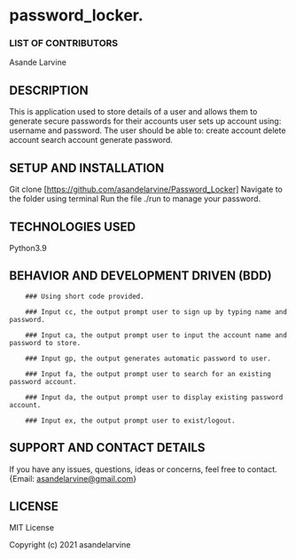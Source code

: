 # password_locker.

### LIST OF CONTRIBUTORS

Asande Larvine


## DESCRIPTION

This is application used to store details of a user and allows them to generate secure passwords for their accounts user sets up account using: username and password.
The user should be able to: create account delete account search account generate password.

## SETUP AND INSTALLATION

Git clone [https://github.com/asandelarvine/Password_Locker]
Navigate to the folder using terminal
Run the file ./run to manage your password.

## TECHNOLOGIES USED

Python3.9

## BEHAVIOR AND DEVELOPMENT DRIVEN (BDD)

        ### Using short code provided.

        ### Input cc, the output prompt user to sign up by typing name and password.

        ### Input ca, the output prompt user to input the account name and password to store.

        ### Input gp, the output generates automatic password to user.

        ### Input fa, the output prompt user to search for an existing password account.

        ### Input da, the output prompt user to display existing password account.

        ### Input ex, the output prompt user to exist/logout.


## SUPPORT AND CONTACT DETAILS

If you have any issues, questions, ideas or concerns, feel free to contact. {Email: asandelarvine@gmail.com}

## LICENSE

MIT License

Copyright (c) 2021 asandelarvine



